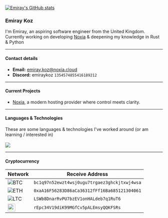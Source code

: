 [![Emiray's GitHub stats](https://github-readme-stats-liart-gamma-80.vercel.app/api?username=emiraykoz&theme=github_dark_dimmed&hide_border=true&cache_seconds=0&title_color=FFFFFF&show_icons=true&icon_color=adbac7)](https://github.com/anuraghazra/github-readme-stats)
### Emiray Koz
I'm Emiray, an aspiring software engineer from the United Kingdom.  
Currently working on developing [Noxia](https://github.com/NoxiaCloud) & deepening my knowledge in Rust & Python

---

#### Contact details
- **Email:** [emiray.koz@noxia.cloud](mailto:emiray.koz@noxia.cloud)
- **Discord:** emiraykoz `1354574855416189212`
  
---

#### Current Projects
- [Noxia](https://github.com/NoxiaCloud), a modern hosting provider where control meets clarity.
  
---

#### Languages & Technologies
These are some languages & technologies I've worked around (or am learning / interested in)
<br><br>
<img src="https://skillicons.dev/icons?i=python,lua,js,html,css,cs,rust,docker,linux,robloxstudio,vscode,visualstudio,cloudflare,figma,nodejs,tailwind,tauri,flask" />

---

#### Cryptocurrency
| Network | Receive Address |
|---------|-----------------|
| ![BTC](https://upload.wikimedia.org/wikipedia/commons/thumb/4/46/Bitcoin.svg/24px-Bitcoin.svg.png) | `bc1q97n52ewzt4wsj0ugu7trgaez3ghckjtxwj4wsa` |
| ![ETH](https://upload.wikimedia.org/wikipedia/commons/thumb/0/05/Ethereum_logo_2014.svg/16px-Ethereum_logo_2014.svg.png) | `0xaA16F56283D86aCa36312fFf16Ba685121304061` |
| ![LTC](https://upload.wikimedia.org/wikipedia/commons/thumb/1/1c/Litecoin.svg/24px-Litecoin.svg.png) | `LSWb8DnarRvPU7bzEV1onHALdeb7q1RuT6` |
| <img src="https://www.svgrepo.com/show/367298/xrp.svg" width="24px"> | `rEpc34V19diK99MGfCv5pALEmsyQQKFSRs` |
